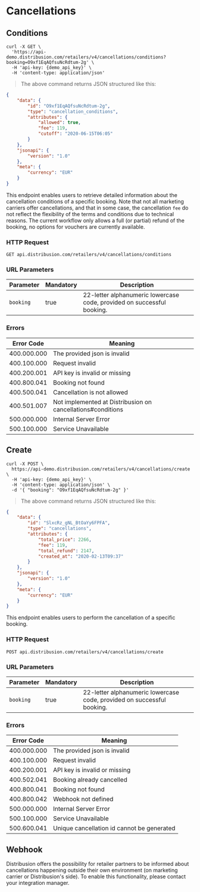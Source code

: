 # Cancellations

## Conditions

```shell
curl -X GET \
  'https://api-demo.distribusion.com/retailers/v4/cancellations/conditions?booking=O9xf1EqAQfsuNcRdtum-2g' \
  -H 'api-key: {demo_api_key}' \
  -H 'content-type: application/json'
```

> The above command returns JSON structured like this:

```json
{
    "data": {
        "id": "O9xf1EqAQfsuNcRdtum-2g",
        "type": "cancellation_conditions",
        "attributes": {
            "allowed": true,
            "fee": 119,
            "cutoff": "2020-06-15T06:05"
        }
    },
    "jsonapi": {
        "version": "1.0"
    },
    "meta": {
        "currency": "EUR"
    }
}
```

This endpoint enables users to retrieve detailed information about the cancellation conditions of a specific booking. Note that not all marketing carriers offer cancellations, and that in some case, the cancellation `fee` do not reflect the flexibility of the terms and conditions due to technical reasons. The current workflow only allows a full (or partial) refund of the booking, no options for vouchers are currently available.

### HTTP Request

`GET api.distribusion.com/retailers/v4/cancellations/conditions`

### URL Parameters

Parameter           | Mandatory | Description
------------------- | --------- | -----------
`booking`           | true      | 22-letter alphanumeric lowercase code, provided on successful booking.

### Errors

Error Code  | Meaning
----------- | -------
400.000.000 | The provided json is invalid
400.100.000 | Request invalid
400.200.001 | API key is invalid or missing
400.800.041 | Booking not found
400.500.041 | Cancellation is not allowed
400.501.007 | Not implemented at Distribusion on cancellations#conditions
500.000.000 | Internal Server Error
500.100.000 | Service Unavailable


## Create
```shell
curl -X POST \
  https://api-demo.distribusion.com/retailers/v4/cancellations/create \
  -H 'api-key: {demo_api_key}' \
  -H 'content-type: application/json' \
  -d '{ "booking": "O9xf1EqAQfsuNcRdtum-2g" }'
```

> The above command returns JSON structured like this:

```json
{
    "data": {
        "id": "SlxcRz_gNL_BtOaYy6FPFA",
        "type": "cancellations",
        "attributes": {
            "total_price": 2266,
            "fee": 119,
            "total_refund": 2147,
            "created_at": "2020-02-13T09:37"
        }
    },
    "jsonapi": {
        "version": "1.0"
    },
    "meta": {
        "currency": "EUR"
    }
}
```

This endpoint enables users to perform the cancellation of a specific booking.


### HTTP Request

`POST api.distribusion.com/retailers/v4/cancellations/create`

### URL Parameters

Parameter           | Mandatory | Description
------------------- | --------- | -----------
`booking`           | true      | 22-letter alphanumeric lowercase code, provided on successful booking.

### Errors

Error Code  | Meaning
----------- | -------
400.000.000 | The provided json is invalid
400.100.000 | Request invalid
400.200.001 | API key is invalid or missing
400.502.041 | Booking already cancelled
400.800.041 | Booking not found
400.800.042 | Webhook not defined
500.000.000 | Internal Server Error
500.100.000 | Service Unavailable
500.600.041 | Unique cancellation id cannot be generated

## Webhook

Distribusion offers the possibility for retailer partners to be informed about cancellations happening outside their own environment (on marketing carrier or Distribusion's side). To enable this functionality, please contact your integration manager.
